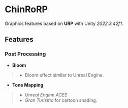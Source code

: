 # ChinRoRP
Graphics features based on **URP** with Unity *2022.3.42f1*.

## Features

### Post Processing
- **Bloom**
>- Bloom effect similar to Unreal Engine.
- **Tone Mapping**
>- *Unreal Engine ACES*
>- *Gran Turismo* for cartoon shading.